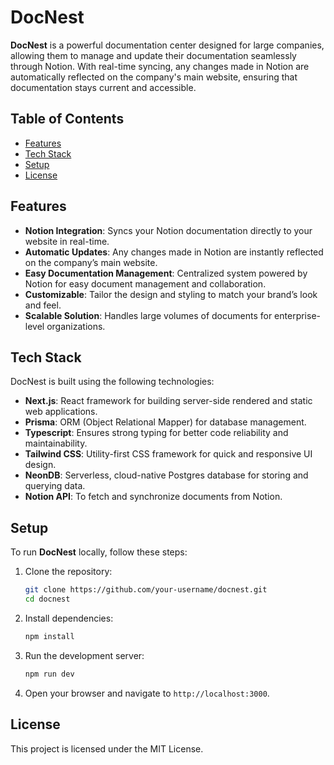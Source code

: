 # DocNest

**DocNest** is a powerful documentation center designed for large companies, allowing them to manage and update their documentation seamlessly through Notion. With real-time syncing, any changes made in Notion are automatically reflected on the company's main website, ensuring that documentation stays current and accessible.

## Table of Contents
- [Features](#features)
- [Tech Stack](#tech-stack)
- [Setup](#setup)
- [License](#license)

## Features
- **Notion Integration**: Syncs your Notion documentation directly to your website in real-time.
- **Automatic Updates**: Any changes made in Notion are instantly reflected on the company’s main website.
- **Easy Documentation Management**: Centralized system powered by Notion for easy document management and collaboration.
- **Customizable**: Tailor the design and styling to match your brand’s look and feel.
- **Scalable Solution**: Handles large volumes of documents for enterprise-level organizations.

## Tech Stack
DocNest is built using the following technologies:
- **Next.js**: React framework for building server-side rendered and static web applications.
- **Prisma**: ORM (Object Relational Mapper) for database management.
- **Typescript**: Ensures strong typing for better code reliability and maintainability.
- **Tailwind CSS**: Utility-first CSS framework for quick and responsive UI design.
- **NeonDB**: Serverless, cloud-native Postgres database for storing and querying data.
- **Notion API**: To fetch and synchronize documents from Notion.

## Setup
To run **DocNest** locally, follow these steps:

1. Clone the repository:
   ```bash
   git clone https://github.com/your-username/docnest.git
   cd docnest
   ```

2. Install dependencies:
   ```bash
   npm install
   ```
   
3. Run the development server:
   ```bash
   npm run dev
   ```

4. Open your browser and navigate to `http://localhost:3000`.

## License
This project is licensed under the MIT License.
